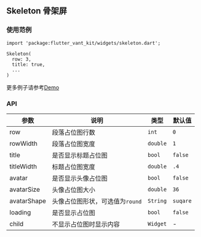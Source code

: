 ## Skeleton 骨架屏

### 使用范例

```
import 'package:flutter_vant_kit/widgets/skeleton.dart';

Skeleton(
  row: 3,
  title: true,
  ...
)
```

更多例子请参考[Demo](../lib/routes/demoSkeleton.dart)

### API

| 参数  | 说明  | 类型  | 默认值  |
| ------------ | ------------ | ------------ | ------------ |
| row | 段落占位图行数 | `int` | `0` |
| rowWidth | 段落占位图宽度 | `double` | `1` |
| title | 是否显示标题占位图 | `bool` | `false` |
| titleWidth | 标题占位图宽度 | `double` | `.4` |
| avatar | 是否显示头像占位图 | `bool` | `false` |
| avatarSize | 头像占位图大小 | `double` | `36` |
| avatarShape | 头像占位图形状，可选值为`round` | `String` | `suqare` |
| loading | 是否显示占位图 | `bool` | `false` |
| child | 不显示占位图时显示内容 | `Widget` | - |
